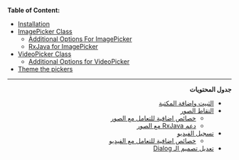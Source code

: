 **Table of Content:**
- [Installation](https://github.com/alhazmy13/MediaPicker/wiki/Installation)
- [ImagePicker Class](https://github.com/alhazmy13/MediaPicker/wiki/ImagePicker-Class)
   - [Additional Options For ImagePicker](https://github.com/alhazmy13/MediaPicker/wiki/Additional-Options-For-ImagePicker)
   - [RxJava for ImagePicker](https://github.com/alhazmy13/MediaPicker/wiki/RxJava-for-ImagePicker)
- [VideoPicker Class](https://github.com/alhazmy13/MediaPicker/wiki/VideoPicker-Class)
   - [Additional Options for VideoPicker](https://github.com/alhazmy13/MediaPicker/wiki/Additional-Options-for-VideoPicker)
- [Theme the pickers](https://github.com/alhazmy13/MediaPicker/wiki/Theme-the-pickers)

---
<p dir="rtl"><strong>جدول المحتويات</strong></p>

<ul dir="rtl">
<li><a href="https://github.com/alhazmy13/MediaPicker/wiki/Installation">الثبيت واضافة المكتبة</a></li>
<li><a href="https://github.com/alhazmy13/MediaPicker/wiki/التقاط-الصور">التقاط الصور</a>

<ul dir="rtl">
<li><a href="https://github.com/alhazmy13/MediaPicker/wiki/خصائص-اضافية-للتعامل-مع-الصور">خصائص اضافية للتعامل مع الصور</a></li>
<li><a href="https://github.com/alhazmy13/MediaPicker/wiki/دعم-RxJava-مع-الصور">دعم RxJava مع الصور</a></li>
</ul></li>
<li><a href="https://github.com/alhazmy13/MediaPicker/wiki/تسجيل-الفيديو">تسجيل الفيديو</a>

<ul dir="rtl">
<li><a href="https://github.com/alhazmy13/MediaPicker/wiki/خصائص-اضافية-للتعامل-مع-الفيديو">خصائص اضافية للتعامل مع الفيديو</a></li>
</ul></li>
<li><a href="https://github.com/alhazmy13/MediaPicker/wiki/Theme-the-pickers">تعديل تصميم الـ Dialog </a></li>
</ul>